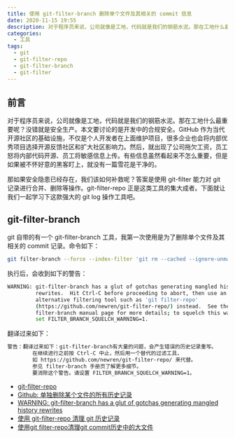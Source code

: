 ```yaml
---
title: 使用 git-filter-branch 删除单个文件及其相关的 commit 信息
date: 2020-11-15 19:55
description: 对于程序员来说，公司就像是工地，代码就是我们的钢筋水泥。那在工地什么最重要呢？没错就是安全生产。本文要讨论的是开发中的合规安全。
categories:
  - 工具
tags:
  - git
  - git-filter-repo
  - git-filter-branch
  - git-filter
---
```


<ins class="adsbygoogle" style="display:block; text-align:center;"  data-ad-layout="in-article" data-ad-format="fluid" data-ad-client="ca-pub-7962287588031867" data-ad-slot="2542544532"></ins><script> (adsbygoogle = window.adsbygoogle || []).push({});</script>


## 前言

对于程序员来说，公司就像是工地，代码就是我们的钢筋水泥。那在工地什么最重要呢？没错就是安全生产。本文要讨论的是开发中的合规安全。GitHub 作为当代开源社区的基础设施，不仅是个人开发者在上面维护项目，很多企业也会将内部优秀项目选择开源反馈社区和扩大社区影响力。然后，就出现了公司拖欠工资，员工怒将内部代码开源、员工将敏感信息上传。有些信息虽然看起来不怎么重要，但是如果被不怀好意的黑客盯上，就没有一篇雪花是干净的。

那如果安全隐患已经存在，我们该如何补救呢？答案是使用 git-filter 能力对 git 记录进行合并、删除等操作。git-filter-repo 正是这类工具的集大成者。下面就让我们一起学习下这款强大的 git log 操作工具吧。

## git-filter-branch

git 自带的有一个 git-filter-branch 工具，我第一次使用是为了删除单个文件及其相关的 commit 记录。命令如下：

```sh
git filter-branch --force --index-filter 'git rm --cached --ignore-unmatch CHANGELOG.md' --prune-empty --tag-name-filter cat -- --all
```

执行后，会收到如下的警告：

```sh
WARNING: git-filter-branch has a glut of gotchas generating mangled history
         rewrites.  Hit Ctrl-C before proceeding to abort, then use an
         alternative filtering tool such as 'git filter-repo'
         (https://github.com/newren/git-filter-repo/) instead.  See the
         filter-branch manual page for more details; to squelch this warning,
         set FILTER_BRANCH_SQUELCH_WARNING=1.
```

翻译过来如下：

```sh
警告：翻译过来如下：git-filter-branch有大量的问题，会产生错误的历史记录重写。
        在继续进行之前按 Ctrl-C 中止，然后用一个替代的过滤工具，
        如 https://github.com/newren/git-filter-repo/ 来代替。
        参见 filter-branch 手册页了解更多细节。
        要消除这个警告。请设置 FILTER_BRANCH_SQUELCH_WARNING=1。
```

- [git-filter-repo](https://github.com/newren/git-filter-repo)
- [Github: 单独删除某个文件的所有历史记录](https://blog.csdn.net/q258523454/article/details/83899911)
- [WARNING: git-filter-branch has a glut of gotchas generating mangled history rewrites](https://serverfault.com/questions/1018302/warning-git-filter-branch-has-a-glut-of-gotchas-generating-mangled-history-rewr)
- [使用 git-filter-repo 清理 git 历史记录](https://nyakku.moe/posts/2020/06/12/use-git-filter-repo-clean-git-history.html)
- [使用git filter-repo清理git commit历史中的大文件](https://www.vicw.com/groups/code_monkey/topics/362)
